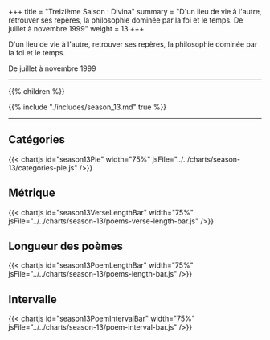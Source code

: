 +++
title = "Treizième Saison : Divina"
summary = "D'un lieu de vie à l'autre, retrouver ses repères, la philosophie dominée par la foi et le temps. De juillet à novembre 1999"
weight = 13
+++

D'un lieu de vie à l'autre, retrouver ses repères, la philosophie dominée par la foi et le temps.

De juillet à novembre 1999

---
{{% children  %}}

{{% include "./includes/season_13.md" true %}}

---
## Catégories
{{< chartjs id="season13Pie" width="75%" jsFile="../../charts/season-13/categories-pie.js" />}}
## Métrique
{{< chartjs id="season13VerseLengthBar" width="75%" jsFile="../../charts/season-13/poems-verse-length-bar.js" />}}
## Longueur des poèmes
{{< chartjs id="season13PoemLengthBar" width="75%" jsFile="../../charts/season-13/poems-length-bar.js" />}}
## Intervalle
{{< chartjs id="season13PoemIntervalBar" width="75%" jsFile="../../charts/season-13/poem-interval-bar.js" />}}
